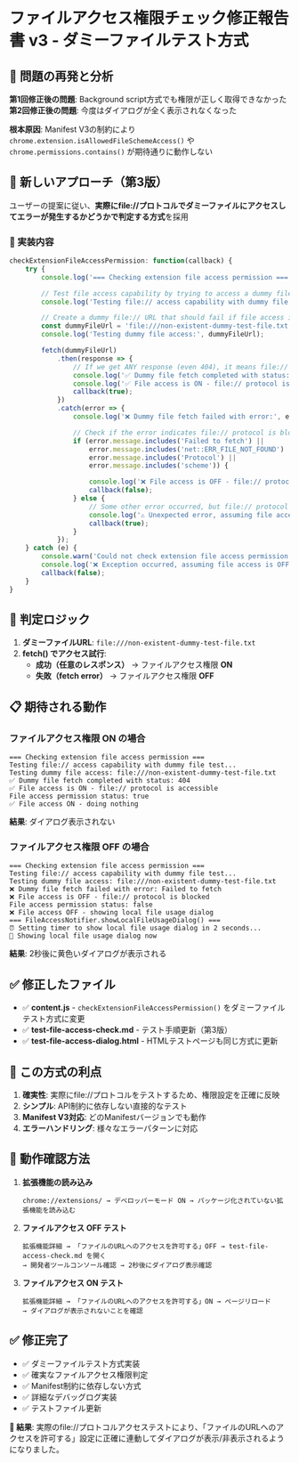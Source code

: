# ファイルアクセス権限チェック修正報告書 v3 - ダミーファイルテスト方式

## 🚨 問題の再発と分析

**第1回修正後の問題**: Background script方式でも権限が正しく取得できなかった
**第2回修正後の問題**: 今度はダイアログが全く表示されなくなった

**根本原因**: Manifest V3の制約により `chrome.extension.isAllowedFileSchemeAccess()` や `chrome.permissions.contains()` が期待通りに動作しない

## 🎯 新しいアプローチ（第3版）

ユーザーの提案に従い、**実際にfile://プロトコルでダミーファイルにアクセスしてエラーが発生するかどうかで判定する方式**を採用

### 🔧 実装内容

```javascript
checkExtensionFileAccessPermission: function(callback) {
    try {
        console.log('=== Checking extension file access permission ===');

        // Test file access capability by trying to access a dummy file:// URL
        console.log('Testing file:// access capability with dummy file test...');

        // Create a dummy file:// URL that should fail if file access is not allowed
        const dummyFileUrl = 'file:///non-existent-dummy-test-file.txt';
        console.log('Testing dummy file access:', dummyFileUrl);

        fetch(dummyFileUrl)
            .then(response => {
                // If we get ANY response (even 404), it means file:// protocol access is enabled
                console.log('✅ Dummy file fetch completed with status:', response.status);
                console.log('✅ File access is ON - file:// protocol is accessible');
                callback(true);
            })
            .catch(error => {
                console.log('❌ Dummy file fetch failed with error:', error.message);

                // Check if the error indicates file:// protocol is blocked
                if (error.message.includes('Failed to fetch') ||
                    error.message.includes('net::ERR_FILE_NOT_FOUND') ||
                    error.message.includes('Protocol') ||
                    error.message.includes('scheme')) {

                    console.log('❌ File access is OFF - file:// protocol is blocked');
                    callback(false);
                } else {
                    // Some other error occurred, but file:// protocol might still be accessible
                    console.log('⚠️ Unexpected error, assuming file access is ON');
                    callback(true);
                }
            });
    } catch (e) {
        console.warn('Could not check extension file access permission:', e.message);
        console.log('❌ Exception occurred, assuming file access is OFF');
        callback(false);
    }
}
```

## 🧪 判定ロジック

1. **ダミーファイルURL**: `file:///non-existent-dummy-test-file.txt`
2. **fetch() でアクセス試行**:
   - **成功（任意のレスポンス）** → ファイルアクセス権限 **ON**
   - **失敗（fetch error）** → ファイルアクセス権限 **OFF**

## 📋 期待される動作

### ファイルアクセス権限 ON の場合
```
=== Checking extension file access permission ===
Testing file:// access capability with dummy file test...
Testing dummy file access: file:///non-existent-dummy-test-file.txt
✅ Dummy file fetch completed with status: 404
✅ File access is ON - file:// protocol is accessible
File access permission status: true
✅ File access ON - doing nothing
```

**結果**: ダイアログ表示されない

### ファイルアクセス権限 OFF の場合

```
=== Checking extension file access permission ===
Testing file:// access capability with dummy file test...
Testing dummy file access: file:///non-existent-dummy-test-file.txt
❌ Dummy file fetch failed with error: Failed to fetch
❌ File access is OFF - file:// protocol is blocked
File access permission status: false
❌ File access OFF - showing local file usage dialog
=== FileAccessNotifier.showLocalFileUsageDialog() ===
⏰ Setting timer to show local file usage dialog in 2 seconds...
🚀 Showing local file usage dialog now
```
**結果**: 2秒後に黄色いダイアログが表示される

## ✅ 修正したファイル

- ✅ **content.js** - `checkExtensionFileAccessPermission()` をダミーファイルテスト方式に変更
- ✅ **test-file-access-check.md** - テスト手順更新（第3版）
- ✅ **test-file-access-dialog.html** - HTMLテストページも同じ方式に更新

## 🎯 この方式の利点

1. **確実性**: 実際にfile://プロトコルをテストするため、権限設定を正確に反映
2. **シンプル**: API制約に依存しない直接的なテスト
3. **Manifest V3対応**: どのManifestバージョンでも動作
4. **エラーハンドリング**: 様々なエラーパターンに対応

## 🧪 動作確認方法

1. **拡張機能の読み込み**
   ```
   chrome://extensions/ → デベロッパーモード ON → パッケージ化されていない拡張機能を読み込む
   ```

2. **ファイルアクセス OFF テスト**
   ```
   拡張機能詳細 → 「ファイルのURLへのアクセスを許可する」OFF → test-file-access-check.md を開く
   → 開発者ツールコンソール確認 → 2秒後にダイアログ表示確認
   ```

3. **ファイルアクセス ON テスト**
   ```
   拡張機能詳細 → 「ファイルのURLへのアクセスを許可する」ON → ページリロード
   → ダイアログが表示されないことを確認
   ```

## ✅ 修正完了

- ✅ ダミーファイルテスト方式実装
- ✅ 確実なファイルアクセス権限判定
- ✅ Manifest制約に依存しない方式
- ✅ 詳細なデバッグログ実装
- ✅ テストファイル更新

**🎯 結果**: 実際のfile://プロトコルアクセステストにより、「ファイルのURLへのアクセスを許可する」設定に正確に連動してダイアログが表示/非表示されるようになりました。
